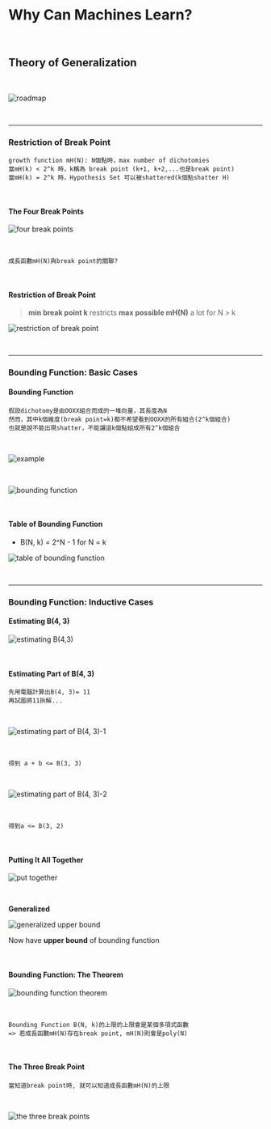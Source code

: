 # Why Can Machines Learn?

<br />

## Theory of Generalization

<br />

![roadmap](https://github.com/linda2020130/Notes_ML-Foundations/blob/master/Pictures/Week%206/roadmap.PNG)

<br />

***

### Restriction of Break Point

```
growth function mH(N): N個點時，max number of dichotomies
當mH(k) < 2^k 時，k稱為 break point (k+1, k+2,...也是break point)
當mH(k) = 2^k 時，Hypothesis Set 可以被shattered(k個點shatter H)
```

<br />

#### The Four Break Points

![four break points](https://github.com/linda2020130/Notes_ML-Foundations/blob/master/Pictures/Week%206/the%20four%20break%20points.PNG)

<br />

```
成長函數mH(N)與break point的關聯?
```

<br />

#### Restriction of Break Point

> **min break point k** restricts **max possible mH(N)** a lot for N > k

![restriction of break point](https://github.com/linda2020130/Notes_ML-Foundations/blob/master/Pictures/Week%206/restriction%20of%20break%20point.PNG)

<br />

***

### Bounding Function: Basic Cases

#### Bounding Function

```
假設dichotomy是由OOXX組合而成的一堆向量，其長度為N
然而，其中k個維度(break point=k)都不希望看到OOXX的所有組合(2^k個組合)
也就是說不能出現shatter，不能讓這k個點組成所有2^k個組合
```
<br />

![example](https://github.com/linda2020130/Notes_ML-Foundations/blob/master/Pictures/Week%206/example.PNG)

<br />

![bounding function](https://github.com/linda2020130/Notes_ML-Foundations/blob/master/Pictures/Week%206/bounding%20function.PNG)

<br />

#### Table of Bounding Function

* B(N, k) = 2^N - 1 for N = k

![table of bounding function](https://github.com/linda2020130/Notes_ML-Foundations/blob/master/Pictures/Week%206/table%20of%20bounding%20function.PNG)

<br />

***

### Bounding Function: Inductive Cases

#### Estimating B(4, 3)
![estimating B(4,3)](https://github.com/linda2020130/Notes_ML-Foundations/blob/master/Pictures/Week%206/estimating.PNG)

<br />

#### Estimating Part of B(4, 3)

```
先用電腦計算出B(4, 3)= 11
再試圖將11拆解...
```
<br />

![estimating part of B(4, 3)-1](https://github.com/linda2020130/Notes_ML-Foundations/blob/master/Pictures/Week%206/estimating%20part%20of%20B(4%2C%203)_1.PNG)

<br />

```
得到 a + b <= B(3, 3)
```

<br />

![estimating part of B(4, 3)-2](https://github.com/linda2020130/Notes_ML-Foundations/blob/master/Pictures/Week%206/estimating%20part%20of%20B(4%2C%203)_2.PNG)

<br />

```
得到a <= B(3, 2)
```

<br />

#### Putting It All Together

![put together](https://github.com/linda2020130/Notes_ML-Foundations/blob/master/Pictures/Week%206/put%20together.PNG)

<br />

**Generalized**

![generalized upper bound](https://github.com/linda2020130/Notes_ML-Foundations/blob/master/Pictures/Week%206/generalized%20upper%20bound.PNG)

Now have **upper bound** of bounding function

<br />

#### Bounding Function: The Theorem

![bounding function theorem](https://github.com/linda2020130/Notes_ML-Foundations/blob/master/Pictures/Week%206/bounding%20function%20theorem.PNG)

<br />

```
Bounding Function B(N, k)的上限的上限會是某個多項式函數
=> 若成長函數mH(N)存在break point, mH(N)則會是poly(N)
```

<br />

#### The Three Break Point

```
當知道break point時, 就可以知道成長函數mH(N)的上限
```

<br />

![the three break points](https://github.com/linda2020130/Notes_ML-Foundations/blob/master/Pictures/Week%206/the%20three%20break%20points.PNG)

<br />



